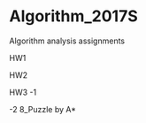 # Algorithm_2017S
Algorithm analysis assignments


HW1 

HW2


HW3 
-1 
  
  
  
  
  
-2 
  8_Puzzle by A* 
